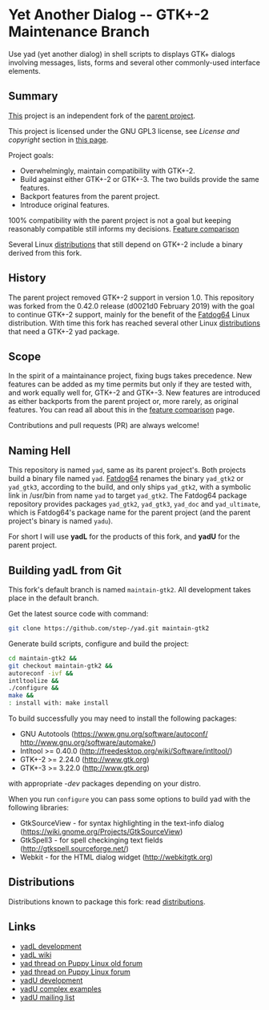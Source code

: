 Yet Another Dialog -- GTK+-2 Maintenance Branch
====================

Use yad (yet another dialog) in shell scripts to displays GTK+ dialogs involving messages, lists, forms and several other commonly-used interface elements.

Summary
-------

[This](https://github.com/step-/yad) project is an independent fork of the [parent project](https://github.com/v1cont/yad).

This project is licensed under the GNU GPL3 license, see _License and copyright_ section in [this page](feature-comparison.md).

Project goals:

* Overwhelmingly, maintain compatibility with GTK+-2.
* Build against either GTK+-2 or GTK+-3. The two builds provide the same features.
* Backport features from the parent project.
* Introduce original features.

100% compatibility with the parent project is not a goal but keeping reasonably compatible still informs my decisions.
[Feature comparison](feature-comparison.md)

Several Linux [distributions](distributions.md) that still depend on GTK+-2 include a binary derived from this fork.

History
-------

The parent project removed GTK+-2 support in version 1.0.
This repository was forked from the 0.42.0 release (d0021d0 February 2019) with the goal to continue GTK+-2 support, mainly for the benefit of the [Fatdog64](http://distro.ibiblio.org/fatdog/web/) Linux distribution.
With time this fork has reached several other Linux [distributions](distributions.md) that need a GTK+-2 yad package.

Scope
-----

In the spirit of a maintainance project, fixing bugs takes precedence.
New features can be added as my time permits but only if they are tested with, and work equally well for, GTK+-2 and GTK+-3.
New features are introduced as either backports from the parent project or, more rarely, as original features. You can read all about this in the [feature comparison](feature-comparison.md) page.

Contributions and pull requests (PR) are always welcome!

Naming Hell
-----------

This repository is named `yad`, same as its parent project's.  Both projects build a binary file named `yad`.
[Fatdog64](http://distro.ibiblio.org/fatdog/web/) renames the binary `yad_gtk2` or `yad_gtk3`, according to the build, and only ships `yad_gtk2`, with a symbolic link in /usr/bin from name `yad` to target `yad_gtk2`. The Fatdog64 package repository provides packages `yad_gtk2`, `yad_gtk3`, `yad_doc` and `yad_ultimate`, which is Fatdog64's package name for the parent project (and the parent project's binary is named `yadu`).

For short I will use **yadL** for the products of this fork, and **yadU** for the parent project.

Building yadL from Git
----------------------

This fork's default branch is named `maintain-gtk2`. All development takes place in the default branch.

Get the latest source code with command:

```sh
git clone https://github.com/step-/yad.git maintain-gtk2
```

Generate build scripts, configure and build the project:

```sh
cd maintain-gtk2 &&
git checkout maintain-gtk2 &&
autoreconf -ivf &&
intltoolize &&
./configure &&
make &&
: install with: make install
```

To build successfully you may need to install the following packages:

* GNU Autotools (https://www.gnu.org/software/autoconf/ http://www.gnu.org/software/automake/)
* Intltool >= 0.40.0 (http://freedesktop.org/wiki/Software/intltool/)
* GTK+-2 >= 2.24.0 (http://www.gtk.org)
* GTK+-3 >= 3.22.0 (http://www.gtk.org)

with appropriate *-dev* packages depending on your distro.

When you run `configure` you can pass some options to build yad with the following libraries:

* GtkSourceView - for syntax highlighting in the text-info dialog (https://wiki.gnome.org/Projects/GtkSourceView)
* GtkSpell3 - for spell checkinging text fields (http://gtkspell.sourceforge.net/)
* Webkit - for the HTML dialog widget (http://webkitgtk.org)

Distributions
-------------

Distributions known to package this fork: read [distributions](distributions).

Links
-----

* [yadL development](https://github.com/step-/yad)
* [yadL wiki](https://github.com/step-/yad/wiki)
* [yad thread on Puppy Linux old forum](https://forum.puppylinux.com/viewtopic.php?t=216)
* [yad thread on Puppy Linux forum](https://forum.puppylinux.com/viewtopic.php?t=3922)
* [yadU development](https://github.com/v1cont/yad)
* [yadU complex examples](https://github.com/v1cont/yad/wiki/YAD-Examples)
* [yadU mailing list](http://groups.google.com/group/yad-common)

